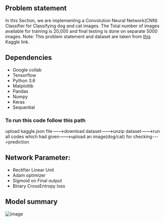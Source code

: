 ## Problem statement
In this Section, we are implementing a Convolution Neural Network(CNN) Classifier for Classifying dog and cat images. The Total number of images available for training is 20,000 and final testing is done on separate 5000 images.
Note: This problem statement and dataset are taken from <a href="https://www.kaggle.com/datasets/salader/dogs-vs-cats?select=train">this</a> Kaggle link.

## Dependencies
- Google collab
- Tensorflow 
- Python 3.6
- Matplotlib
- Pandas
- Numpy
- Keras
- Sequential
  
### To run this code follow this path
upload kaggle.json file--->download dataset--->unzip dataset--->run all codes which had given--->upload an image(dog/cat) for checking--->prediction

## Network Parameter:
- Rectifier Linear Unit
- Adam optimizer
- Sigmoid on Final output
- Binary CrossEntropy loss

## Model summary
  ![image](https://github.com/SohagMollik/image-classification-dogs-v-cats-CNN/assets/74552043/61ac1818-861e-475e-92d2-fe167090e3b4)



